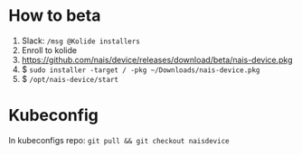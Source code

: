 # How to beta
  1. Slack: `/msg @Kolide installers`
  2. Enroll to kolide
  3. https://github.com/nais/device/releases/download/beta/nais-device.pkg
  3. $ `sudo installer -target / -pkg ~/Downloads/nais-device.pkg`
  4. $ `/opt/nais-device/start`

# Kubeconfig
In kubeconfigs repo: `git pull && git checkout naisdevice`
